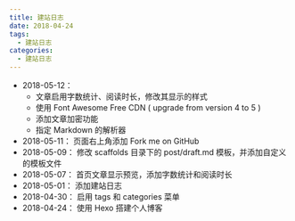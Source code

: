 ```yaml
---
title: 建站日志
date: 2018-04-24
tags:
  - 建站日志
categories:
  - 建站日志
---
```

* 2018-05-12： 
	* 文章启用字数统计、阅读时长，修改其显示的样式
	* 使用 Font Awesome Free CDN ( upgrade from version 4 to 5 )
	* 添加文章加密功能
	* 指定 Markdown 的解析器
* 2018-05-11： 页面右上角添加 Fork me on GitHub
* 2018-05-09： 修改 scaffolds 目录下的 post/draft.md 模板，并添加自定义的模板文件
* 2018-05-07： 首页文章显示预览，添加字数统计和阅读时长
* 2018-05-01： 添加建站日志
* 2018-04-30： 启用 tags 和 categories 菜单
* 2018-04-24： 使用 Hexo 搭建个人博客